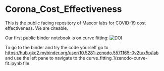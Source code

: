 # Corona_Cost_Effectiveness

This is the public facing repository of Maxcor labs for COVID-19 cost effectiveness.
We are citeable. 

Our first public binder notebook is on curve fitting:
[![DOI](https://zenodo.org/badge/DOI/10.5281/zenodo.5571165.svg)](https://doi.org/10.5281/zenodo.5571165)

To go to the binder and try the code yourself go to https://hub.gke2.mybinder.org/user/10.5281-zenodo.5571165-0v2tux5p/lab and use the left pane to navigate to the curve_fitting_1/zenodo-curve-fit.ipynb file. 
